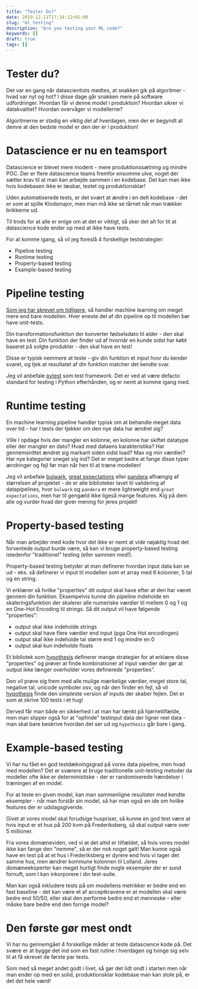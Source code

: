 ```yaml
---
title: "Tester Du?"
date: 2019-12-11T17:34:12+02:00
slug: "ml_testing"
description: "Are you testing your ML code?"
keywords: []
draft: true
tags: []
---
```


# Tester du?

Det var en gang når datascientists mødtes, at snakken gik på algoritmer - hvad var nyt og hot? I disse dage går snakken mere på software udfordringer. Hvordan får vi denne model i produktion? Hvordan sikrer vi datakvalitet? Hvordan overvåger vi modellerne? 

Algoritmerne er stadig en viktig del af hverdagen, men der er begyndt at demre at den bedste model er den der er i produktion!

# Datascience er nu en teamsport
Datascience er blevet mere modent - mere produktionssætning og mindre POC. Der er flere datascience teams fremfor ensomme ulve, noget der sætter krav til at man kan arbejde sammen i en kodebase. Det kan man ikke hvis kodebasen ikke er læsbar, testet og produktionsklar!

Uden automatiserede tests, er det svært at ændre i en delt kodebase - det er som at spille Klodsmajor, men man må ikke se tårnet når man trækker brikkerne ud.

Til trods for at alle er enige om at det er viktigt, så sker det alt for tit at datascience kode ender op med at ikke have tests.

For at komme igang, så vil jeg foreslå 4 forskellige teststrategier:
- Pipeline testing
- Runtime testing
- Property-based testing
- Example-based testing

# Pipeline testing
[Som jeg har skrevet om tidligere](https://pro.ing.dk/datatech/artikel/machine-learning-isbjerget-de-resterende-90-3861), så handler machine learning om meget mere end bare modellen. Hver eneste del af din pipeline op til modellen bør have unit-tests. 

Din transformationsfunktion der konverter fødselsdato til alder - den skal have en test. Din funktion der finder ud af hvornår en kunde sidst har købt baseret på solgte produkter - den skal have en test! 

Disse er typisk nemmere at teste - giv din funktion et input hvor du kender svaret, og tjek at resultatet af din funktion matcher det kendte svar. 

Jeg vil anbefale [pytest](https://docs.pytest.org/en/latest/) som test framework. Det er ved at være defacto standard for testing i Python efterhånden, og er nemt at komme igang med.

# Runtime testing
En machine learning pipeline handler typisk om at behandle meget data over tid - har I tests der tjekker om den nye data har ændret sig? 

Ville I opdage hvis der mangler en kolonne, en kolonne har skiftet datatype eller der mangler en dato? Hvad med dataens karakteristika? Har gennemsnittet ændret sig markant siden sidst load? Max og min værdier? Har nye kategorier sneget sig ind? Det er meget bedre at fange disse typer ændringer og fejl før man når hen til at træne modellen! 

Jeg vil anbefale [bulwark](https://bulwark.readthedocs.io/en/latest/index.html), [great expectations](https://docs.greatexpectations.io/en/latest/index.html) eller [pandera](https://pandera.readthedocs.io/en/stable/) afhængig af størrelsen af projektet - de er alle biblioteker lavet til validering af datapipelines, hvor `bulwark` og `pandera` er mere lightweight end `great expectations`, men har til gengæld ikke ligeså mange features. Kig på dem alle og vurder hvad der giver mening for jeres projekt!

# Property-based testing
Når man arbejder med kode hvor det ikke er nemt at vide nøjaktig hvad det forventede output burde være, så kan vi bruge property-based testing istedenfor "traditionel" testing (eller sammen med!). 

Property-based testing betyder at man definerer hvordan input data kan se ud - eks. så definerer vi input til modellen som et array med 6 kolonner, 5 tal og en string. 

Vi erklærer så hvilke "properties" dit output skal have efter at den har været gennem din funktion. Eksempelvis kunne din pipeline indeholde en skaleringsfunktion der skalerer alle numeriske værdier til mellem 0 og 1 og en One-Hot Encoding til strings. Så dit output vil have følgende "properties":

- output skal ikke indeholde strings
- output skal have flere værdier end input (pga One Hot encodingen)
- output skal ikke indeholde tal større end 1 og mindre en 0
- output skal kun indeholde floats


Et bibliotek som [hypothesis](https://hypothesis.readthedocs.io/en/latest/) definerer mange strategier for at erklære disse "properties"
og prøver at finde kombinationer af input værdier der gør at output ikke længer overholder vores definerede "properties". 

Den vil prøve sig frem med alle mulige mærkelige værdier, meget store tal, negative tal, unicode symboler osv, og når den finder en fejl, så vil [hypothesis](https://hypothesis.readthedocs.io/en/latest/) finde den simpleste version af inputs der skaber fejlen. Det er som at skrive 100 tests i et hug! 

Derved får man både en sikkerhed i at man har tænkt på hjørnetilfælde, men man slipper også for at "opfinde" testinput data der ligner reel data - man skal bare beskrive hvordan det ser ud og `hypothesis` går bare i gang.

# Example-based testing
Vi har nu fået en god testdækningsgrad på vores data pipeline, men hvad med modellen? Det er sværere at bruge traditionelle unit-testing metoder da modeller ofte ikke er deterministiske - der er randomiserede hændelser i træningen af en model.

For at teste en given model, kan man sammenligne resultater med kendte eksempler - når man forstår sin model, så har man også en ide om hvilke features der er udslagsgivende. 

Givet at vores model skal forudsige huspriser, så kunne en god test være at hvis input er et hus på 200 kvm på Frederiksberg, så skal output være over 5 millioner. 

Fra vores domæneviden, ved vi at det altid er tilfældet, så hvis vores model ikke kan fange den "nemme", så er der nok noget galt! Man kunne også have en test på at et hus i Frederiksberg er dyrere end hvis vi tager det samme hus, men ændrer kommune kolonnen til Lolland. Jeres domæneeksperter kan meget hurtigt finde nogle eksempler der er sund fornuft, som I kan inkorporere i din test-suite.

Man kan også inkludere tests på om modellens metrikker er bedre end en fast baseline - det kan være et af acceptkravene er at modellen skal være bedre end 50/50, eller skal den performe bedre end et menneske - eller måske bare bedre end den forrige model?


# Den første gør mest ondt
Vi har nu gennemgået 4 forskellige måder at teste datascience kode på. Det svære er at bygge det ind som en fast rutine i hverdagen og tvinge sig selv til at få skrevet de første par tests. 

Som med så meget andet godt i livet, så gør det lidt ondt i starten men når man ender op med en solid, produktionsklar kodebase man kan stole på, er det det hele værd!